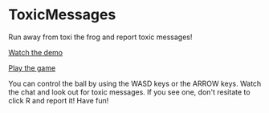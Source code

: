 # ToxicMessages
Run away from toxi the frog and report toxic messages!


[Watch the demo](https://cloud.tugraz.at/index.php/s/n8qCJHqigZADYzg)

[Play the game](https://gamelabgraztrainee.github.io/ToxicMessages/)

You can control the ball by using the WASD keys or the ARROW keys. Watch the chat and look out for toxic messages. If you see one, don't resitate to click R and report it! Have fun!
